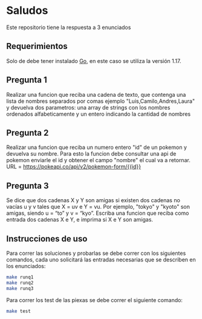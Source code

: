 # Saludos
Este repositorio tiene la respuesta a 3 enunciados

## Requerimientos

Solo de debe tener instalado [Go](https://go.dev/doc/install), en este caso se utiliza la versión 1.17.

## Pregunta 1
Realizar una funcion que reciba una cadena de texto, que contenga una lista de nombres separados por comas ejemplo "Luis,Camilo,Andres,Laura" y devuelva dos parametros: una array de strings con los nombres ordenados alfabeticamente y un entero indicando la cantidad de nombres

## Pregunta 2
Realizar una funcion que reciba un numero entero "id" de un pokemon y devuelva su nombre. Para esto la funcion debe consultar una api de pokemon enviarle el id y obtener el campo "nombre" el cual va a retornar. URL = https://pokeapi.co/api/v2/pokemon-form/{{id}}

## Pregunta 3
Se dice que dos cadenas X y Y son amigas si existen dos cadenas no vacías u y v tales que X = uv e Y = vu. Por ejemplo, "tokyo" y "kyoto" son amigas, siendo u = “to” y v = “kyo”.
Escriba una funcion que reciba como entrada dos cadenas X e Y, e imprima si X e Y son amigas.

## Instrucciones de uso
Para correr las soluciones y probarlas se debe correr con los siguientes comandos, cada uno solicitará las entradas necesarias que se describen en los enunciados:

```sh
make runq1
make runq2
make runq3
```

Para correr los test de las piexas se debe correr el siguiente comando:

```sh
make test
```
